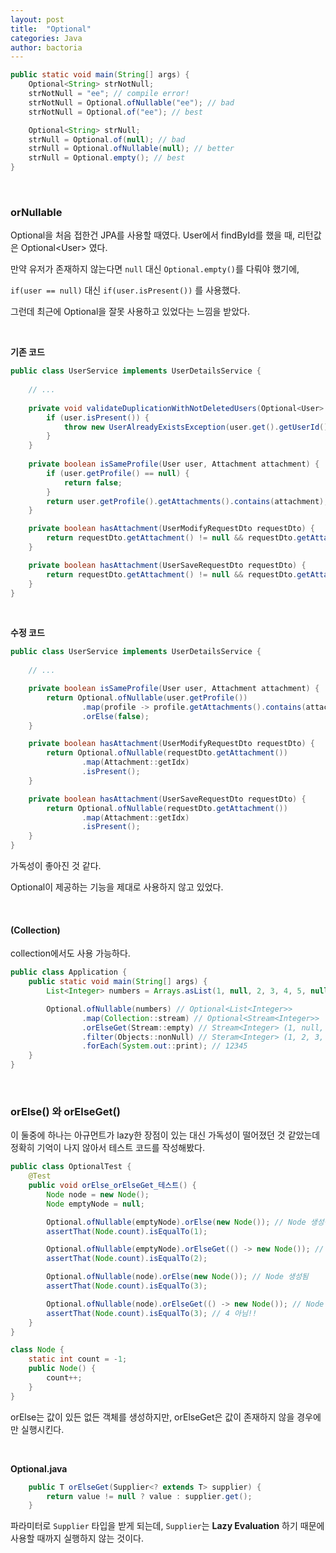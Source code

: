 ```yaml
---
layout: post
title:  "Optional"
categories: Java
author: bactoria
---
```


```java
public static void main(String[] args) {
    Optional<String> strNotNull;
    strNotNull = "ee"; // compile error!
    strNotNull = Optional.ofNullable("ee"); // bad
    strNotNull = Optional.of("ee"); // best

    Optional<String> strNull;
    strNull = Optional.of(null); // bad
    strNull = Optional.ofNullable(null); // better
    strNull = Optional.empty(); // best
}
```

&nbsp;

### orNullable

Optional을 처음 접한건 JPA를 사용할 때였다.
User에서 findById를 했을 때, 리턴값은 Optional\<User> 였다.

만약 유저가 존재하지 않는다면 `null` 대신 `Optional.empty()`를 다뤄야 했기에, 

`if(user == null)` 대신 `if(user.isPresent())` 를 사용했다.

그런데 최근에 Optional을 잘못 사용하고 있었다는 느낌을 받았다.

&nbsp;

**기존 코드**

```java
public class UserService implements UserDetailsService {
    
    // ...
 
    private void validateDuplicationWithNotDeletedUsers(Optional<User> user) {
        if (user.isPresent()) {
            throw new UserAlreadyExistsException(user.get().getUserId());
        }
    }
    
    private boolean isSameProfile(User user, Attachment attachment) {
        if (user.getProfile() == null) {
            return false;
        }
        return user.getProfile().getAttachments().contains(attachment);
    }

    private boolean hasAttachment(UserModifyRequestDto requestDto) {
        return requestDto.getAttachment() != null && requestDto.getAttachment().getIdx() != null;
    }

    private boolean hasAttachment(UserSaveRequestDto requestDto) {
        return requestDto.getAttachment() != null && requestDto.getAttachment().getIdx() != null;
    }
}
```

&nbsp;

**수정 코드**

```java
public class UserService implements UserDetailsService {
    
    // ...

    private boolean isSameProfile(User user, Attachment attachment) {
        return Optional.ofNullable(user.getProfile())
                .map(profile -> profile.getAttachments().contains(attachment))
                .orElse(false);
    }

    private boolean hasAttachment(UserModifyRequestDto requestDto) {
        return Optional.ofNullable(requestDto.getAttachment())
                .map(Attachment::getIdx)
                .isPresent();
    }

    private boolean hasAttachment(UserSaveRequestDto requestDto) {
        return Optional.ofNullable(requestDto.getAttachment())
                .map(Attachment::getIdx)
                .isPresent();
    }
}
```

가독성이 좋아진 것 같다.

Optional이 제공하는 기능을 제대로 사용하지 않고 있었다.

&nbsp;

#### (Collection)

collection에서도 사용 가능하다.

```java
public class Application {
    public static void main(String[] args) {
        List<Integer> numbers = Arrays.asList(1, null, 2, 3, 4, 5, null);

        Optional.ofNullable(numbers) // Optional<List<Integer>>
                .map(Collection::stream) // Optional<Stream<Integer>>
                .orElseGet(Stream::empty) // Stream<Integer> (1, null, 2, 3, 4, 5, null)
                .filter(Objects::nonNull) // Steram<Integer> (1, 2, 3, 4, 5)
                .forEach(System.out::print); // 12345
    }
}
```

&nbsp;
&nbsp;

### orElse() 와 orElseGet()

이 둘중에 하나는 아규먼트가 lazy한 장점이 있는 대신 가독성이 떨어졌던 것 같았는데 정확히 기억이 나지 않아서 테스트 코드를 작성해봤다.

```java
public class OptionalTest {
    @Test
    public void orElse_orElseGet_테스트() {
        Node node = new Node();
        Node emptyNode = null;

        Optional.ofNullable(emptyNode).orElse(new Node()); // Node 생성됨
        assertThat(Node.count).isEqualTo(1);

        Optional.ofNullable(emptyNode).orElseGet(() -> new Node()); // Node 생성됨
        assertThat(Node.count).isEqualTo(2);

        Optional.ofNullable(node).orElse(new Node()); // Node 생성됨
        assertThat(Node.count).isEqualTo(3);

        Optional.ofNullable(node).orElseGet(() -> new Node()); // Node 생성 안됨
        assertThat(Node.count).isEqualTo(3); // 4 아님!!
    }
}

class Node {
    static int count = -1;
    public Node() {
        count++;
    }
}
```

orElse는 값이 있든 없든 객체를 생성하지만,
orElseGet은 값이 존재하지 않을 경우에만 실행시킨다.

&nbsp;

**Optional.java**
```java
    public T orElseGet(Supplier<? extends T> supplier) {
        return value != null ? value : supplier.get();
    }
```

파라미터로 `Supplier` 타입을 받게 되는데, `Supplier`는 **Lazy Evaluation** 하기 때문에 사용할 때까지 실행하지 않는 것이다.
